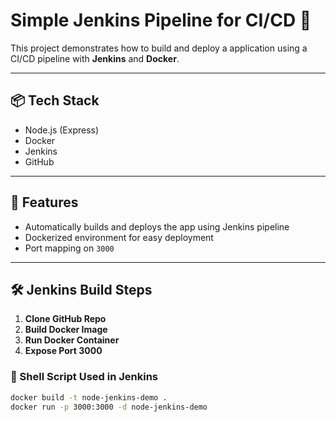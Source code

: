 # Simple Jenkins Pipeline for CI/CD 🚀

This project demonstrates how to build and deploy a application using a CI/CD pipeline with **Jenkins** and **Docker**.

---

## 📦 Tech Stack

- Node.js (Express)
- Docker
- Jenkins
- GitHub

---

## 🔧 Features

- Automatically builds and deploys the app using Jenkins pipeline
- Dockerized environment for easy deployment
- Port mapping on `3000`

---

## 🛠️ Jenkins Build Steps

1. **Clone GitHub Repo**
2. **Build Docker Image**
3. **Run Docker Container**
4. **Expose Port 3000**

### 🧪 Shell Script Used in Jenkins

```bash
docker build -t node-jenkins-demo .
docker run -p 3000:3000 -d node-jenkins-demo

